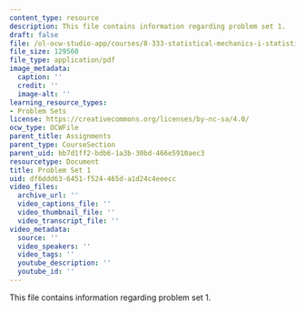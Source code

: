 ```yaml
---
content_type: resource
description: This file contains information regarding problem set 1.
draft: false
file: /ol-ocw-studio-app/courses/8-333-statistical-mechanics-i-statistical-mechanics-of-particles-fall-2013/df6ddd636451f524465da1d24c4eeecc_MIT8_333F13_pset1.pdf
file_size: 129560
file_type: application/pdf
image_metadata:
  caption: ''
  credit: ''
  image-alt: ''
learning_resource_types:
- Problem Sets
license: https://creativecommons.org/licenses/by-nc-sa/4.0/
ocw_type: OCWFile
parent_title: Assignments
parent_type: CourseSection
parent_uid: bb7d1ff2-bdb6-1a3b-30bd-466e5910aec3
resourcetype: Document
title: Problem Set 1
uid: df6ddd63-6451-f524-465d-a1d24c4eeecc
video_files:
  archive_url: ''
  video_captions_file: ''
  video_thumbnail_file: ''
  video_transcript_file: ''
video_metadata:
  source: ''
  video_speakers: ''
  video_tags: ''
  youtube_description: ''
  youtube_id: ''
---
```

This file contains information regarding problem set 1.